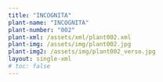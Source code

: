 ```yaml
---
title: "INCOGNITA"
plant-name: "INCOGNITA"
plant-number: "002"
plant-xml: /assets/xml/plant002.xml
plant-img: /assets/img/plant002.jpg
plant-img2: /assets/img/plant002_verso.jpg
layout: single-xml
# toc: false
---
```

